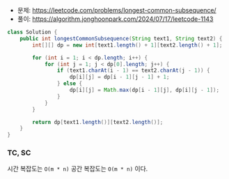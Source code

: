 - 문제: https://leetcode.com/problems/longest-common-subsequence/
- 풀이: https://algorithm.jonghoonpark.com/2024/07/17/leetcode-1143

```java
class Solution {
    public int longestCommonSubsequence(String text1, String text2) {
        int[][] dp = new int[text1.length() + 1][text2.length() + 1];

        for (int i = 1; i < dp.length; i++) {
            for (int j = 1; j < dp[0].length; j++) {
                if (text1.charAt(i - 1) == text2.charAt(j - 1)) {
                    dp[i][j] = dp[i - 1][j - 1] + 1;
                } else {
                    dp[i][j] = Math.max(dp[i - 1][j], dp[i][j - 1]);
                }
            }
        }

        return dp[text1.length()][text2.length()];
    }
}
```

### TC, SC

시간 복잡도는 `O(m * n)` 공간 복잡도는 `O(m * n)` 이다.
